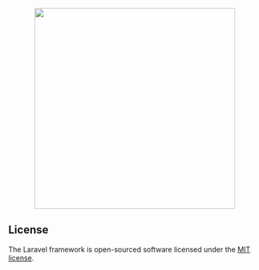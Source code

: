<p align="center"><a href="https://laravel.com" target="_blank"><img src="https://cdn.freebiesupply.com/logos/large/2x/yoshinoya-1-logo-png-transparent.png" width="400"></a></p>


## License

The Laravel framework is open-sourced software licensed under the [MIT license](https://opensource.org/licenses/MIT).
